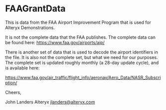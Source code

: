 # FAAGrantData

This is data from the FAA Airport Improvement Program that is used for Alteryx Demonstrations. 

It is not the complete data that the FAA publishes. The complete data can be found here:
https://www.faa.gov/airports/aip/

There is another set of data that is used to decode the airport identifiers in the file. It is also not the complete set, but what we need for our purposes. The complete set is updated roughly monthly (a 28-day update cycle), and is available here:

https://www.faa.gov/air_traffic/flight_info/aeronav/Aero_Data/NASR_Subscription/

Cheers,

John Landers
Alteryx
jlanders@alteryx.com
